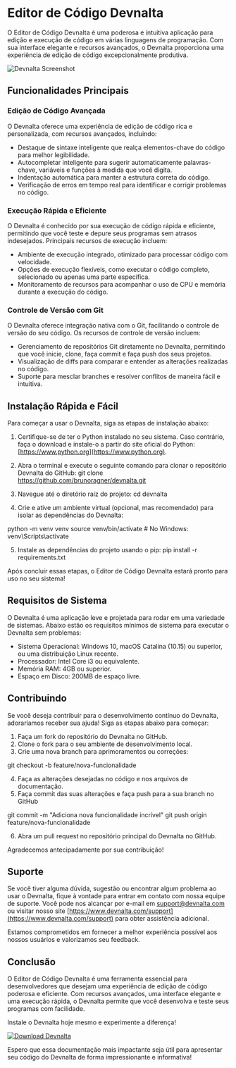 # Editor de Código Devnalta

O Editor de Código Devnalta é uma poderosa e intuitiva aplicação para edição e execução de código em várias linguagens de programação. Com sua interface elegante e recursos avançados, o Devnalta proporciona uma experiência de edição de código excepcionalmente produtiva.

![Devnalta Screenshot](https://example.com/devnalta-screenshot.png)

## Funcionalidades Principais

### Edição de Código Avançada

O Devnalta oferece uma experiência de edição de código rica e personalizada, com recursos avançados, incluindo:

- Destaque de sintaxe inteligente que realça elementos-chave do código para melhor legibilidade.
- Autocompletar inteligente para sugerir automaticamente palavras-chave, variáveis e funções à medida que você digita.
- Indentação automática para manter a estrutura correta do código.
- Verificação de erros em tempo real para identificar e corrigir problemas no código.

### Execução Rápida e Eficiente

O Devnalta é conhecido por sua execução de código rápida e eficiente, permitindo que você teste e depure seus programas sem atrasos indesejados. Principais recursos de execução incluem:

- Ambiente de execução integrado, otimizado para processar código com velocidade.
- Opções de execução flexíveis, como executar o código completo, selecionado ou apenas uma parte específica.
- Monitoramento de recursos para acompanhar o uso de CPU e memória durante a execução do código.

### Controle de Versão com Git

O Devnalta oferece integração nativa com o Git, facilitando o controle de versão do seu código. Os recursos de controle de versão incluem:

- Gerenciamento de repositórios Git diretamente no Devnalta, permitindo que você inicie, clone, faça commit e faça push dos seus projetos.
- Visualização de diffs para comparar e entender as alterações realizadas no código.
- Suporte para mesclar branches e resolver conflitos de maneira fácil e intuitiva.

## Instalação Rápida e Fácil

Para começar a usar o Devnalta, siga as etapas de instalação abaixo:

1. Certifique-se de ter o Python instalado no seu sistema. Caso contrário, faça o download e instale-o a partir do site oficial do Python: [https://www.python.org](https://www.python.org).
2. Abra o terminal e execute o seguinte comando para clonar o repositório Devnalta do GitHub:
git clone https://github.com/brunoragner/devnalta.git

3. Navegue até o diretório raiz do projeto:
cd devnalta

4. Crie e ative um ambiente virtual (opcional, mas recomendado) para isolar as dependências do Devnalta:

python -m venv venv
source venv/bin/activate # No Windows: venv\Scripts\activate

5. Instale as dependências do projeto usando o pip:
pip install -r requirements.txt


Após concluir essas etapas, o Editor de Código Devnalta estará pronto para uso no seu sistema!

## Requisitos de Sistema

O Devnalta é uma aplicação leve e projetada para rodar em uma variedade de sistemas. Abaixo estão os requisitos mínimos de sistema para executar o Devnalta sem problemas:

- Sistema Operacional: Windows 10, macOS Catalina (10.15) ou superior, ou uma distribuição Linux recente.
- Processador: Intel Core i3 ou equivalente.
- Memória RAM: 4GB ou superior.
- Espaço em Disco: 200MB de espaço livre.

## Contribuindo

Se você deseja contribuir para o desenvolvimento contínuo do Devnalta, adoraríamos receber sua ajuda! Siga as etapas abaixo para começar:

1. Faça um fork do repositório do Devnalta no GitHub.
2. Clone o fork para o seu ambiente de desenvolvimento local.
3. Crie uma nova branch para aprimoramentos ou correções:

git checkout -b feature/nova-funcionalidade


4. Faça as alterações desejadas no código e nos arquivos de documentação.
5. Faça commit das suas alterações e faça push para a sua branch no GitHub

git commit -m "Adiciona nova funcionalidade incrível"
git push origin feature/nova-funcionalidade



6. Abra um pull request no repositório principal do Devnalta no GitHub.

Agradecemos antecipadamente por sua contribuição!

## Suporte

Se você tiver alguma dúvida, sugestão ou encontrar algum problema ao usar o Devnalta, fique à vontade para entrar em contato com nossa equipe de suporte. Você pode nos alcançar por e-mail em support@devnalta.com ou visitar nosso site [https://www.devnalta.com/support](https://www.devnalta.com/support) para obter assistência adicional.

Estamos comprometidos em fornecer a melhor experiência possível aos nossos usuários e valorizamos seu feedback.

## Conclusão

O Editor de Código Devnalta é uma ferramenta essencial para desenvolvedores que desejam uma experiência de edição de código poderosa e eficiente. Com recursos avançados, uma interface elegante e uma execução rápida, o Devnalta permite que você desenvolva e teste seus programas com facilidade.

Instale o Devnalta hoje mesmo e experimente a diferença!

[![Download Devnalta](https://example.com/devnalta-download-button.png)](https://www.devnalta.com/download)

Espero que essa documentação mais impactante seja útil para apresentar seu código do Devnalta de forma impressionante e informativa!
